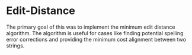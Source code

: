 # Edit-Distance

The primary goal of this was to implement the minimum edit distance algorithm. The algorithm is useful for cases like finding potential spelling error corrections and providing the minimum cost alignment between two strings. 
